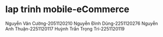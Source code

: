 # lap trinh mobile-eCommerce

Nguyễn Văn Cường-2051120210
Nguyễn Đình Dũng-2251120276
Nguyễn Anh Thuận-2251120117
Huỳnh Trần Trọng Trí-2251120119
